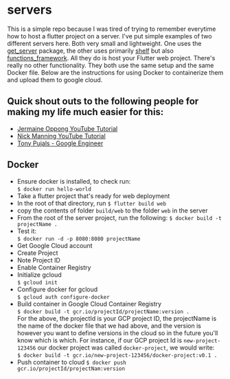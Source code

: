 # servers

This is a simple repo because I was tired of trying to remember everytime how to host a flutter project on a server. I've put simple examples of two different servers here. Both very small and lightweight. One uses the [get_server](https://pub.dev/packages/get_server) package, the other uses primarily [shelf](https://pub.dev/packages/shelf) but also [functions_framework](https://github.com/GoogleCloudPlatform/functions-framework-dart).  All they do is host your Flutter web project. There's really no other functionality. They both use the same setup and the same Docker file. Below are the instructions for using Docker to containerize them and upload them to google cloud.

## Quick shout outs to the following people for making my life much easier for this:
- [Jermaine Oppong YouTube Tutorial](https://www.youtube.com/watch?v=y6Z1V8QpGFc)
- [Nick Manning YouTube Tutorial](https://www.youtube.com/watch?v=SIDOSAdevWM)
- [Tony Pujals - Google Engineer](https://medium.com/google-cloud/build-slim-docker-images-for-dart-apps-ee98ea1d1cf7)

## Docker
- Ensure docker is installed, to check run:  
```$ docker run hello-world```
- Take a flutter project that's ready for web deployment
- In the root of that directory, run
```$ flutter build web```
- copy the contents of folder ```build/web``` to the folder ```web``` in the server 
- From the root of the server project, run the following:
```$ docker build -t projectName .```
- Test it:  
```$ docker run -d -p 8080:8080 projectName```
- Get Google Cloud account
- Create Project
- Note Project ID
- Enable Container Registry
- Initialize gcloud  
```$ gcloud init```
- Configure docker for gcloud  
```$ gcloud auth configure-docker```
- Build container in Google Cloud Container Registry  
```$ docker build -t gcr.io/projectId/projectName:version .```  
For the above, the projectId is your GCP project ID, the projectName is the name of the docker file that we had above, and the version is however you want to define versions in the cloud so in the future you'll know which is which. For instance, if our GCP project Id is ```new-project-123456``` our docker project was called ```docker-project```, we would write:  
```$ docker build -t gcr.io/new-project-123456/docker-project:v0.1 .```
- Push container to cloud
```$ docker push gcr.io/projectId/projectNam:version```

